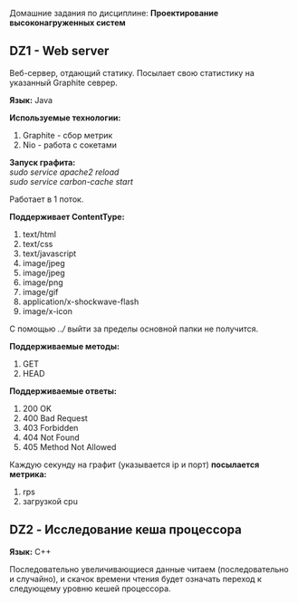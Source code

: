 Домашние задания по дисциплине: **Проектирование высоконагруженных систем**  

## DZ1 - Web server
Веб-сервер, отдающий статику. Посылает свою статистику на указанный Graphite севрер.

**Язык:** Java  

**Используемые технологии:**  
1. Graphite - сбор метрик  
2. Nio - работа с сокетами  

**Запуск графита:**  
*sudo service apache2 reload*  
*sudo service carbon-cache start*  

Работает в 1 поток.  

**Поддерживает ContentType:**  
1. text/html  
2. text/css  
3. text/javascript  
4. image/jpeg  
5. image/jpeg  
6. image/png  
7. image/gif  
8. application/x-shockwave-flash  
9. image/x-icon  

С помощью *../* выйти за пределы основной папки не получится.

**Поддерживаемые методы:**  
  1. GET  
  2. HEAD  
  
**Поддерживаемые ответы:**  
  1. 200 OK  
  2. 400 Bad Request  
  3. 403 Forbidden  
  4. 404 Not Found  
  5. 405 Method Not Allowed  

Каждую секунду на графит (указывается ip и порт) **посылается метрика:**  
  1. rps  
  2. загрузкой cpu  

## DZ2 - Исследование кеша процессора

**Язык:** C++  

Последовательно увеличивающиеся данные читаем (последовательно и случайно), и скачок времени чтения будет означать переход к следующему уровню кешей процессора.


